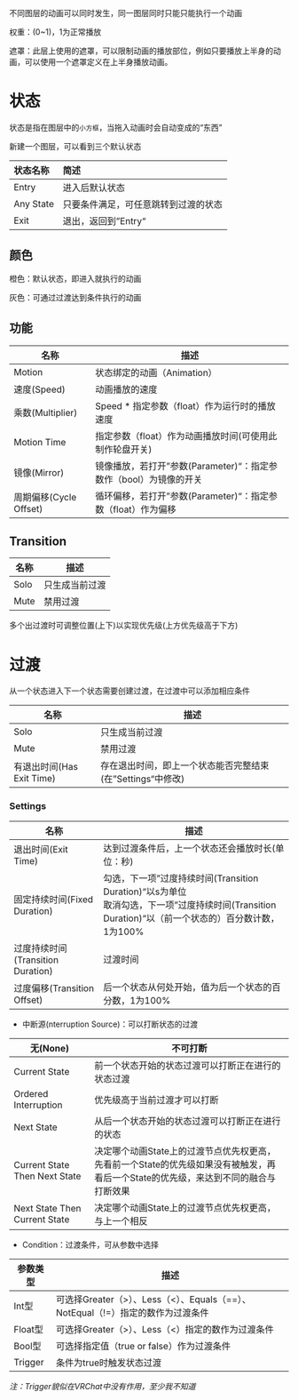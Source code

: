 不同图层的动画可以同时发生，同一图层同时只能只能执行一个动画

权重：(0~1)，1为正常播放

遮罩：此层上使用的遮罩，可以限制动画的播放部位，例如只要播放上半身的动画，可以使用一个遮罩定义在上半身播放动画。

# 状态

状态是指在图层中的`小方框`，当拖入动画时会自动变成的“东西”

新建一个图层，可以看到三个默认状态

| 状态名称  | 简述                                 |
| :-------- | :----------------------------------- |
| Entry     | 进入后默认状态                       |
| Any State | 只要条件满足，可任意跳转到过渡的状态 |
| Exit      | 退出，返回到”Entry“                  |

## 颜色

橙色：默认状态，即进入就执行的动画

灰色：可通过过渡达到条件执行的动画

## 功能

| 名称                   | 描述                                                         |
| ---------------------- | ------------------------------------------------------------ |
| Motion                 | 状态绑定的动画（Animation）                                  |
| 速度(Speed)            | 动画播放的速度                                               |
| 乘数(Multiplier)       | Speed * 指定参数（float）作为运行时的播放速度                |
| Motion Time            | 指定参数（float）作为动画播放时间(可使用此制作轮盘开关)      |
| 镜像(Mirror)           | 镜像播放，若打开”参数(Parameter)“：指定参数作（bool）为镜像的开关 |
| 周期偏移(Cycle Offset) | 循环偏移，若打开”参数(Parameter)“：指定参数（float）作为偏移 |

## Transition

| 名称 | 描述           |
| ---- | -------------- |
| Solo | 只生成当前过渡 |
| Mute | 禁用过渡       |

多个出过渡时可调整位置(上下)以实现优先级(上方优先级高于下方)

# 过渡

从一个状态进入下一个状态需要创建过渡，在过渡中可以添加相应条件

| 名称                      | 描述                                                       |
| ------------------------- | ---------------------------------------------------------- |
| Solo                      | 只生成当前过渡                                             |
| Mute                      | 禁用过渡                                                   |
| 有退出时间(Has Exit Time) | 存在退出时间，即上一个状态能否完整结束(在”Settings“中修改) |

### Settings

| 名称                              | 描述                                                         |
| --------------------------------- | ------------------------------------------------------------ |
| 退出时间(Exit Time)               | 达到过渡条件后，上一个状态还会播放时长(单位：秒)             |
| 固定持续时间(Fixed Duration)      | 勾选，下一项”过度持续时间(Transition Duration)“以s为单位<br />取消勾选，下一项”过度持续时间(Transition Duration)“以（前一个状态的）百分数计数，1为100% |
| 过度持续时间(Transition Duration) | 过渡时间                                                     |
| 过度偏移(Transition Offset)       | 后一个状态从何处开始，值为后一个状态的百分数，1为100%        |

* 中断源(nterruption Source)：可以打断状态的过渡

| 无(None)                      | 不可打断                                                     |
| ----------------------------- | ------------------------------------------------------------ |
| Current State                 | 前一个状态开始的状态过渡可以打断正在进行的状态过渡           |
| Ordered Interruption          | 优先级高于当前过渡才可以打断                                 |
| Next State                    | 从后一个状态开始的状态过渡可以打断正在进行的状态             |
| Current State Then Next State | 决定哪个动画State上的过渡节点优先权更高，先看前一个State的优先级如果没有被触发，再看后一个State的优先级，来达到不同的融合与打断效果 |
| Next State Then Current State | 决定哪个动画State上的过渡节点优先权更高，与上一个相反        |

* Condition：过渡条件，可从参数中选择

| 参数类型 | 描述                                                         |
| -------- | ------------------------------------------------------------ |
| Int型    | 可选择Greater（>）、Less（<）、Equals（==）、NotEqual（!=）指定的数作为过渡条件 |
| Float型  | 可选择Greater（>）、Less（<）指定的数作为过渡条件            |
| Bool型   | 可选择指定值（true or false）作为过渡条件                    |
| Trigger  | 条件为true时触发状态过渡                                     |

*注：Trigger貌似在VRChat中没有作用，至少我不知道*